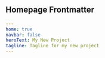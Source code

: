 
## Homepage Frontmatter

```yml
---
home: true
navbar: false
heroText: My New Project
tagline: Tagline for my new project
---
```